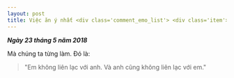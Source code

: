 ```yaml
--- 
layout: post
title: Việc ăn ý nhất <div class='comment_emo_list'> <div class='item'> <img class='comment_emo' class='item'> <img class='comment_emo' src='https://i.imgur.com/ktlACZO.png'/> <span> ^_^ </span> </div>
---
```


_**Ngày 23 tháng 5 năm 2018**_

Mà chúng ta từng làm. Đó là:
> "Em không liên lạc với anh. Và anh cũng không liên lạc với em."
